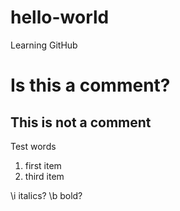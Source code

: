 # hello-world
Learning GitHub

# Is this a comment?
## This is not a comment

Test words

1. first item
1. third item

\i italics?
\b bold?
